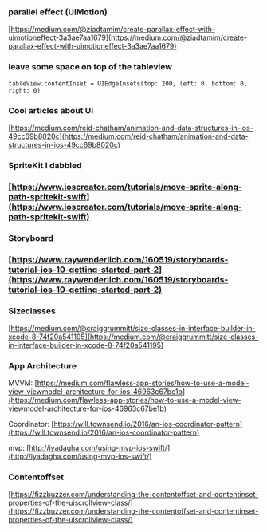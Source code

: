 ### parallel effect \(UIMotion\)

[https://medium.com/@ziadtamim/create-parallax-effect-with-uimotioneffect-3a3ae7aa1679](https://medium.com/@ziadtamim/create-parallax-effect-with-uimotioneffect-3a3ae7aa1679)

### leave some space on top of the tableview

`tableView.contentInset = UIEdgeInsets(top: 200, left: 0, bottom: 0, right: 0)`

### Cool articles about UI

[https://medium.com/reid-chatham/animation-and-data-structures-in-ios-49cc69b8020c](https://medium.com/reid-chatham/animation-and-data-structures-in-ios-49cc69b8020c)

### SpriteKit I dabbled

### [https://www.ioscreator.com/tutorials/move-sprite-along-path-spritekit-swift](https://www.ioscreator.com/tutorials/move-sprite-along-path-spritekit-swift)

### Storyboard

### [https://www.raywenderlich.com/160519/storyboards-tutorial-ios-10-getting-started-part-2](https://www.raywenderlich.com/160519/storyboards-tutorial-ios-10-getting-started-part-2)

### Sizeclasses

[https://medium.com/@craiggrummitt/size-classes-in-interface-builder-in-xcode-8-74f20a541195](https://medium.com/@craiggrummitt/size-classes-in-interface-builder-in-xcode-8-74f20a541195)

### App Architecture

MVVM: [https://medium.com/flawless-app-stories/how-to-use-a-model-view-viewmodel-architecture-for-ios-46963c67be1b](https://medium.com/flawless-app-stories/how-to-use-a-model-view-viewmodel-architecture-for-ios-46963c67be1b)

Coordinator: [https://will.townsend.io/2016/an-ios-coordinator-pattern](https://will.townsend.io/2016/an-ios-coordinator-pattern)

mvp:  [http://iyadagha.com/using-mvp-ios-swift/](http://iyadagha.com/using-mvp-ios-swift/)

### Contentoffset

[https://fizzbuzzer.com/understanding-the-contentoffset-and-contentinset-properties-of-the-uiscrollview-class/](https://fizzbuzzer.com/understanding-the-contentoffset-and-contentinset-properties-of-the-uiscrollview-class/)



